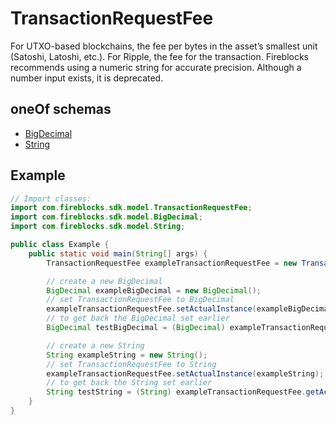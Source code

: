 

# TransactionRequestFee

For UTXO-based blockchains, the fee per bytes in the asset’s smallest unit (Satoshi, Latoshi, etc.).  For Ripple, the fee for the transaction. Fireblocks recommends using a numeric string for accurate precision. Although a number input exists, it is deprecated.

## oneOf schemas
* [BigDecimal](BigDecimal.md)
* [String](String.md)

## Example
```java
// Import classes:
import com.fireblocks.sdk.model.TransactionRequestFee;
import com.fireblocks.sdk.model.BigDecimal;
import com.fireblocks.sdk.model.String;

public class Example {
    public static void main(String[] args) {
        TransactionRequestFee exampleTransactionRequestFee = new TransactionRequestFee();

        // create a new BigDecimal
        BigDecimal exampleBigDecimal = new BigDecimal();
        // set TransactionRequestFee to BigDecimal
        exampleTransactionRequestFee.setActualInstance(exampleBigDecimal);
        // to get back the BigDecimal set earlier
        BigDecimal testBigDecimal = (BigDecimal) exampleTransactionRequestFee.getActualInstance();

        // create a new String
        String exampleString = new String();
        // set TransactionRequestFee to String
        exampleTransactionRequestFee.setActualInstance(exampleString);
        // to get back the String set earlier
        String testString = (String) exampleTransactionRequestFee.getActualInstance();
    }
}
```


